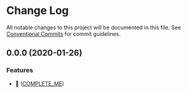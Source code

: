 # Change Log

All notable changes to this project will be documented in this file.
See [Conventional Commits](https://conventionalcommits.org) for commit guidelines.

## 0.0.0 (2020-01-26)

### Features

* 🎸 ([COMPLETE_ME](https://github.com/elmpp/peartree/commit/COMPLETE_ME))
